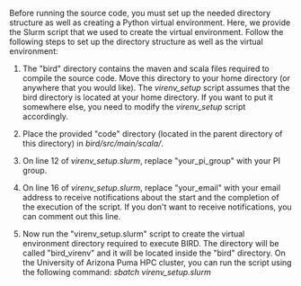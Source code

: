 Before running the source code, you must set up the needed directory structure as well as creating a Python virtual environment. Here, we provide the Slurm script that we used to create the virtual environment. Follow the following steps to set up the directory structure as well as the virtual environment:

1. The "bird" directory contains the maven and scala files required to compile the source code. Move this directory to your home directory (or anywhere that you would like). The *virenv_setup* script assumes that the bird directory is located at your home directory. If you want to put it somewhere else, you need to modify the *virenv_setup* script accordingly. 

2. Place the provided "code" directory (located in the parent directory of this directory) in *bird/src/main/scala/*.

3. On line 12 of *virenv_setup.slurm*, replace "your_pi_group" with your PI group. 

4. On line 16 of *virenv_setup.slurm*, replace "your_email" with your email address to receive notifications about the start and the completion of the execution of the script. If you don't want to receive notifications, you can comment out this line. 

5. Now run the "virenv_setup.slurm" script to create the virtual environment directory required to execute BIRD. The directory will be called "bird_virenv" and it will be located inside the "bird" directory. On the University of Arizona Puma HPC cluster, you can run the script using the following command: *sbatch virenv_setup.slurm*
